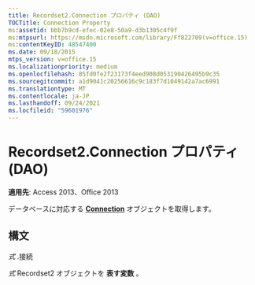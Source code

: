 ```yaml
---
title: Recordset2.Connection プロパティ (DAO)
TOCTitle: Connection Property
ms:assetid: bbb7b9cd-efec-02e8-50a9-d3b1305c4f9f
ms:mtpsurl: https://msdn.microsoft.com/library/Ff822709(v=office.15)
ms:contentKeyID: 48547400
ms.date: 09/18/2015
mtps_version: v=office.15
ms.localizationpriority: medium
ms.openlocfilehash: 85fd0fe2f23173f4eed908d053190426495b9c35
ms.sourcegitcommit: a1d9041c20256616c9c183f7d1049142a7ac6991
ms.translationtype: MT
ms.contentlocale: ja-JP
ms.lasthandoff: 09/24/2021
ms.locfileid: "59601976"
---
```

# <a name="recordset2connection-property-dao"></a>Recordset2.Connection プロパティ (DAO)


**適用先**: Access 2013、Office 2013

データベースに対応する **[Connection](connection-object-dao.md)** オブジェクトを取得します。

## <a name="syntax"></a>構文

*式* .接続

*式* Recordset2 オブジェクトを **表す変数** 。

